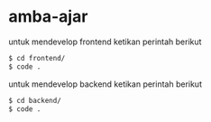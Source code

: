 # amba-ajar

untuk mendevelop frontend ketikan perintah berikut

```sh
$ cd frontend/
$ code .
```

untuk mendevelop backend ketikan perintah berikut

```sh
$ cd backend/
$ code .
```
